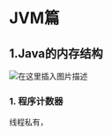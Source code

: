 # JVM篇

## 1.Java的内存结构

![在这里插入图片描述](https://img-blog.csdnimg.cn/2021052417245177.png?x-oss-process=image/watermark,type_ZmFuZ3poZW5naGVpdGk,shadow_10,text_aHR0cHM6Ly9ibG9nLmNzZG4ubmV0L3dlaXhpbl80MzU5MTk4MA==,size_16,color_FFFFFF,t_70)

### 1. 程序计数器

线程私有，

